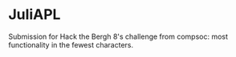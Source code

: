# JuliAPL
Submission for Hack the Bergh 8's challenge from compsoc: most functionality in the fewest characters.
